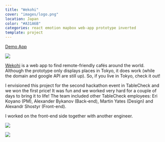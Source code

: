 ```yaml
---
title: "Wekohi"
cover: "images/logo.png"
location: Japan
color: "#A31A6B"
categories: react emotion mapbox web-app prototype inverted
template: project
---
```


<p class="align-center">
<a class="btn external" role="button" href="http://wekohi.com/" target="_blank">Demo App</a>
</p>

![](/work/wekohi/images/1.png)

<a href="http://wekohi.com">Wekohi</a> is a web app to find remote-friendly cafés around the world. Although the prototype only displays places in Tokyo, it does work (while the domain and google API are still up). So, if you live in Tokyo, check it out!

I envisioned this project for the second hackathon event in TableCheck and we won the first price! It was fun and we worked very hard for a couple of days to bring it to life! The team included other TableCheck employees: Eri Koyano (PM), Alexander Bykanov (Back-end), Martin Yates (Design) and Alexandr Shostyr (Front-end).

I worked on the front-end side together with another engineer.

![](/work/wekohi/images/2.jpg)

![](/work/wekohi/images/3.jpg)

